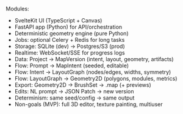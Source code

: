 ﻿Modules:
- SvelteKit UI (TypeScript + Canvas)
- FastAPI app (Python) for API/orchestration
- Deterministic geometry engine (pure Python)
- Jobs: optional Celery + Redis for long tasks
- Storage: SQLite (dev) → Postgres/S3 (prod)
- Realtime: WebSocket/SSE for progress logs
- Data: Project → MapVersion (intent, layout, geometry, artifacts)
- Flow: Prompt → MapIntent (seeded, editable)
- Flow: Intent → LayoutGraph (nodes/edges, widths, symmetry)
- Flow: LayoutGraph → Geometry2D (polygons, modules, metrics)
- Export: Geometry2D → BrushSet → .map (+ previews)
- Edits: NL prompt → JSON Patch → new version
- Determinism: same seed/config → same output
- Non-goals (MVP): full 3D editor, texture painting, multiuser
